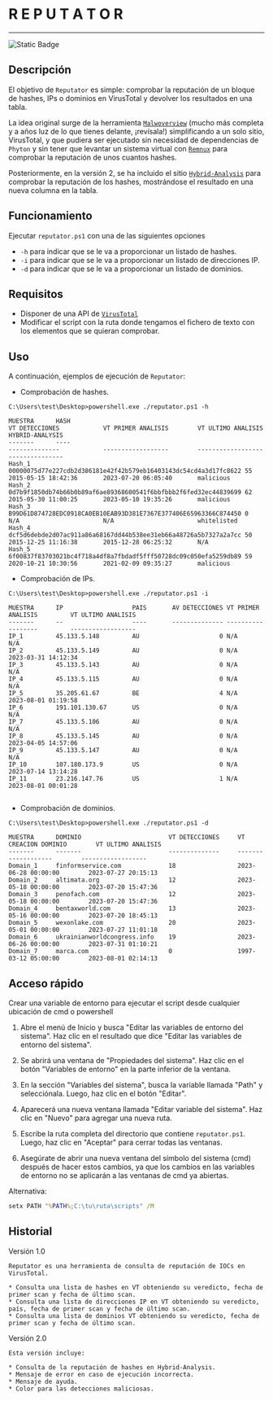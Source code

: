 # R E P U T A T O R

---

<img alt="Static Badge" src="https://img.shields.io/badge/Code-PowerShell-blue">



## Descripción

El objetivo de `Reputator` es simple: comprobar la reputación de un bloque de hashes, IPs o dominios en VirusTotal y devolver los resultados en una tabla.

La idea original surge de la herramienta [`Malwoverview`](https://github.com/alexandreborges/malwoverview) (mucho más completa y a años luz de lo que tienes delante, ¡revísala!) simplificando a un solo sitio, VirusTotal, y que pudiera ser ejecutado sin necesidad de dependencias de `Phyton` y sin tener que levantar un sistema virtual con [`Remnux`](https://remnux.org/) para comprobar la reputación de unos cuantos hashes.

Posteriormente, en la versión 2, se ha incluido el sitio [`Hybrid-Analysis`](https://www.hybrid-analysis.com/) para comprobar la reputación de los hashes, mostrándose el resultado en una nueva columna en la tabla.

## Funcionamiento

Ejecutar `reputator.ps1` con una de las siguientes opciones
- `-h` para indicar que se le va a proporcionar un listado de hashes.
- `-i` para indicar que se le va a proporcionar un listado de direcciones IP.
- `-d` para indicar que se le va a proporcionar un listado de dominios.

## Requisitos

- Disponer de una API de [`VirusTotal`](https://developers.virustotal.com/reference/getting-started)
- Modificar el script con la ruta donde tengamos el fichero de texto con los elementos que se quieran comprobar.

## Uso

A continuación, ejemplos de ejecución de `Reputator`:

- Comprobación de hashes.

```
C:\Users\test\Desktop>powershell.exe ./reputator.ps1 -h

MUESTRA      HASH                                                             VT DETECCIONES            VT PRIMER ANALISIS        VT ULTIMO ANALISIS        HYBRID-ANALYSIS
-------      ----                                                             --------------            ------------------        ------------------        ---------------
Hash_1       00000075d77e227cdb2d386181e42f42b579eb16403143dc54cd4a3d17fc8622 55                        2015-05-15 18:42:36       2023-07-20 06:05:40       malicious
Hash_2       0d7b9f1850db74b66b0b89af6ae89368600541f6bbfbbb2f6fed32ec44839699 62                        2015-05-30 11:00:25       2023-05-10 19:35:26       malicious
Hash_3       B99D61D874728EDC0918CA0EB10EAB93D381E7367E377406E65963366C874450 0                         N/A                       N/A                       whitelisted
Hash_4       dcf5d6debde2d07ac911a86a68167dd44b538ee31eb66a48726a5b7327a2a7cc 50                        2015-12-25 11:16:38       2015-12-28 06:25:32       N/A
Hash_5       6f00837f83703021bc4f718a4df8a7fbdadf5fff50728dc09c050efa5259db89 59                        2020-10-21 10:30:56       2021-02-09 09:35:27       malicious
```

- Comprobación de IPs.

```
C:\Users\test\Desktop>powershell.exe ./reputator.ps1 -i

MUESTRA      IP                   PAIS       AV DETECCIONES VT PRIMER ANALISIS         VT ULTIMO ANALISIS
-------      --                   ----       -------------- ------------------         ------------------
IP_1         45.133.5.148         AU                      0 N/A                        N/A
IP_2         45.133.5.149         AU                      0 N/A                        2023-03-31 14:12:34
IP_3         45.133.5.143         AU                      0 N/A                        N/A
IP_4         45.133.5.115         AU                      0 N/A                        N/A
IP_5         35.205.61.67         BE                      4 N/A                        2023-08-01 01:19:58
IP_6         191.101.130.67       US                      0 N/A                        N/A
IP_7         45.133.5.106         AU                      0 N/A                        N/A
IP_8         45.133.5.145         AU                      0 N/A                        2023-04-05 14:57:06
IP_9         45.133.5.147         AU                      0 N/A                        N/A
IP_10        107.180.173.9        US                      0 N/A                        2023-07-14 13:14:28
IP_11        23.216.147.76        US                      1 N/A                        2023-08-01 00:01:28


```

- Comprobación de dominios.

```
C:\Users\test\Desktop>powershell.exe ./reputator.ps1 -d

MUESTRA      DOMINIO                        VT DETECCIONES     VT CREACION DOMINIO        VT ULTIMO ANALISIS
-------      -------                        --------------     -------------------        ------------------
Domain_1     finformservice.com             18                 2023-06-28 00:00:00        2023-07-27 20:15:13
Domain_2     altimata.org                   12                 2023-05-18 00:00:00        2023-07-20 15:47:36
Domain_3     penofach.com                   12                 2023-05-18 00:00:00        2023-07-20 15:47:36
Domain_4     bentaxworld.com                13                 2023-05-16 00:00:00        2023-07-20 18:45:13
Domain_5     wexonlake.com                  20                 2023-05-01 00:00:00        2023-07-27 11:01:18
Domain_6     ukrainianworldcongress.info    19                 2023-06-26 00:00:00        2023-07-31 01:10:21
Domain_7     marca.com                      0                  1997-03-12 05:00:00        2023-08-01 02:14:13
```

## Acceso rápido

Crear una variable de entorno para ejecutar el script desde cualquier ubicación de cmd o powershell

1. Abre el menú de Inicio y busca "Editar las variables de entorno del sistema". Haz clic en el resultado que dice "Editar las variables de entorno del sistema".
    
2. Se abrirá una ventana de "Propiedades del sistema". Haz clic en el botón "Variables de entorno" en la parte inferior de la ventana.
    
3. En la sección "Variables del sistema", busca la variable llamada "Path" y selecciónala. Luego, haz clic en el botón "Editar".
    
4. Aparecerá una nueva ventana llamada "Editar variable del sistema". Haz clic en "Nuevo" para agregar una nueva ruta.
    
5. Escribe la ruta completa del directorio que contiene `reputator.ps1`. Luego, haz clic en "Aceptar" para cerrar todas las ventanas.
    
6. Asegúrate de abrir una nueva ventana del símbolo del sistema (cmd) después de hacer estos cambios, ya que los cambios en las variables de entorno no se aplicarán a las ventanas de cmd ya abiertas.

Alternativa:

```cmd
setx PATH "%PATH%;C:\tu\ruta\scripts" /M

```

## Historial

Versión 1.0

```
Reputator es una herramienta de consulta de reputación de IOCs en VirusTotal.

* Consulta una lista de hashes en VT obteniendo su veredicto, fecha de primer scan y fecha de último scan.
* Consulta una lista de direcciones IP en VT obteniendo su veredicto, país, fecha de primer scan y fecha de último scan.
* Consulta una lista de dominios VT obteniendo su veredicto, fecha de primer scan y fecha de último scan.

```
Versión 2.0

```
Esta versión incluye:

* Consulta de la reputación de hashes en Hybrid-Analysis.
* Mensaje de error en caso de ejecución incorrecta.
* Mensaje de ayuda.
* Color para las detecciones maliciosas.

```
